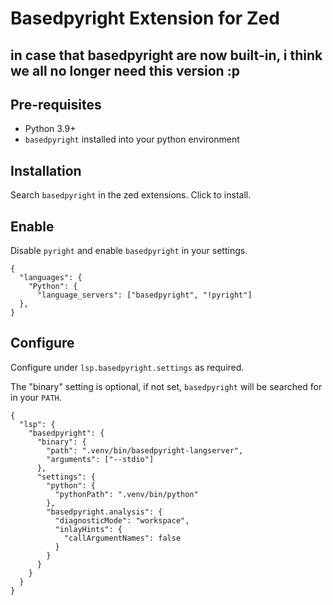 # Basedpyright Extension for Zed
## in case that basedpyright are now built-in, i think we all no longer need this version :p
## Pre-requisites

* Python 3.9+
* `basedpyright` installed into your python environment

## Installation

Search `basedpyright` in the zed extensions. Click to install.

## Enable

Disable `pyright` and enable `basedpyright` in your settings.

```jsonc
{
  "languages": {
    "Python": {
      "language_servers": ["basedpyright", "!pyright"]
  },
}
```

## Configure

Configure under `lsp.basedpyright.settings` as required.

The "binary" setting is optional, if not set, `basedpyright` will be searched for in your `PATH`.

```jsonc
{
  "lsp": {
    "basedpyright": {
      "binary": {
        "path": ".venv/bin/basedpyright-langserver",
        "arguments": ["--stdio"]
      },
      "settings": {
        "python": {
          "pythonPath": ".venv/bin/python"
        },
        "basedpyright.analysis": {
          "diagnosticMode": "workspace",
          "inlayHints": {
            "callArgumentNames": false
          }
        }
      }
    }
  }
}
```

